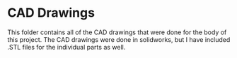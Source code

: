 # CAD Drawings
This folder contains all of the CAD drawings that were done for the body of this project. The CAD drawings were done in solidworks, but I have included .STL files for the individual parts as well.

